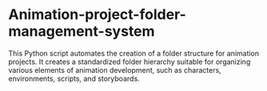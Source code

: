 # Animation-project-folder-management-system
This Python script automates the creation of a folder structure for animation projects. It creates a standardized folder hierarchy suitable for organizing various elements of animation development, such as characters, environments, scripts, and storyboards.
